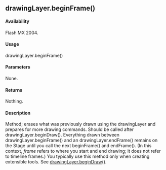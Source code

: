 ## drawingLayer.beginFrame()

#### Availability

Flash MX 2004.

#### Usage

drawingLayer.beginFrame()

#### Parameters

None.

#### Returns

Nothing.

#### Description

Method; erases what was previously drawn using the drawingLayer and prepares for more drawing commands. Should be called after drawingLayer.beginDraw(). Everything drawn between drawingLayer.beginFrame() and an drawingLayer.endFrame() remains on the Stage until you call the next beginFrame() and endFrame(). (In this context, *frame* refers to where you start and end drawing; it does not refer to timeline frames.) You typically use this method only when creating extensible tools. See [drawingLayer.beginDraw()](#!AdobeDocs/developers-animatesdk-docs/master/drawingLayer_object/drawingLayer.md).
